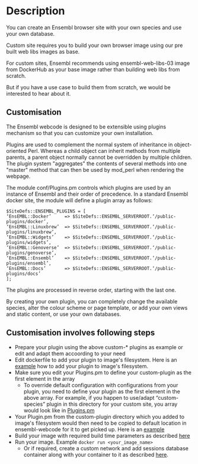 # Description

You can create an Ensembl browser site with your own species and use your own database.

Custom site requires you to build your own browser image using our pre built web libs images as base. 

For custom sites, Ensembl recommends using ensembl-web-libs-03 image from DockerHub as your base image rather than building web libs from scratch.

But if you have a use case to build them from scratch, we would be interested to hear about it. 


## Customisation

The Ensembl webcode is designed to be extensible using plugins mechanism so that you can customize your own installation. 

Plugins are used to complement the normal system of inheritance in object-oriented Perl. Whereas a child object can inherit methods from multiple parents, a parent object normally cannot be overridden by multiple children. The plugin system "aggregates" the contents of several methods into one "master" method that can then be used by mod_perl when rendering the webpage.

The module conf/Plugins.pm controls which plugins are used by an instance of Ensembl and their order of precedence. In a standard Ensembl docker site, the module will define a plugin array as follows:

```
$SiteDefs::ENSEMBL_PLUGINS = [
‘EnsEMBL::Docker’     => $SiteDefs::ENSEMBL_SERVERROOT.‘/public-plugins/docker’,
‘EnsEMBL::Linuxbrew’  => $SiteDefs::ENSEMBL_SERVERROOT.‘/public-plugins/linuxbrew’,
‘EnsEMBL::Widgets’    => $SiteDefs::ENSEMBL_SERVERROOT.‘/public-plugins/widgets’,
‘EnsEMBL::Genoverse’  => $SiteDefs::ENSEMBL_SERVERROOT.‘/public-plugins/genoverse’,
‘EnsEMBL::Ensembl’    => $SiteDefs::ENSEMBL_SERVERROOT.‘/public-plugins/ensembl’,
‘EnsEMBL::Docs’       => $SiteDefs::ENSEMBL_SERVERROOT.‘/public-plugins/docs’
];
```

The plugins are processed in reverse order, starting with the last one.

By creating your own plugin, you can completely change the available species, alter the colour scheme or page template, or add your own views and static content, or use your own databases. 
 
 ## Customisation involves following steps
 
 - Prepare your plugin using the above custom-* plugins as example or edit and adapt them accoording to your need
 - Edit dockerfile to add your plugin to image's filesystem. Here is an [example](https://github.com/Ensembl/ensembl-web-docker/blob/869d9f280815f52c548be6aa672f169b1d71014a/ensembl-browser/Dockerfile#L17) how to add your plugin to image's filesystem.
 - Make sure you edit your Plugins.pm to define your custom-plugin as the first element in the array
   - To override default configuration with configurations from your plugin, you need to define your plugin as the first element in the above array. For example, if you happen to use/adapt “custom-species” plugin in this directory for your custom site, you array would look like in [Plugins.pm](https://github.com/Ensembl/ensembl-web-docker/blob/master/ensembl-browser/custom-plugin-examples/custom-species/conf/Plugins.pm)
- Your Plugin.pm from the custom-plugin directory which you added to image's filesystem would then need to be copied to default location in ensembl-webcode for it to get picked up. Here is an [example](https://github.com/Ensembl/ensembl-web-docker/blob/f9481c04f2dda5f2d79fafbed54ace42cc8feaaa/ensembl-browser/create-ensembl-site.sh#L76)
- Build your image with required build time parameters as described [here](https://github.com/Ensembl/ensembl-web-docker/tree/master/ensembl-browser)
- Run your image. Example ```docker run <your_image_name>``` 
  - Or if required, create a custom network and add sessions database container along with your container to it as described [here](https://github.com/Ensembl/ensembl-web-docker).
